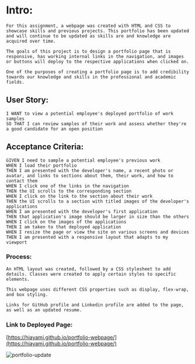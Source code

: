 # Intro:

    For this assignment, a webpage was created with HTML and CSS to showcase skills and previous projects. This portfolio has been updated and will continue to be updated as skills are and knowledge are acquired over time.

    The goals of this project is to design a portfolio page that is responsive, has working internal links in the navigation, and images or buttons will deploy to the respective applications when clicked on. 

    One of the purposes of creating a portfolio page is to add credibility towards our knowledge and skills in the professional and academic fields. 

## User Story:

    I WANT to view a potential employee's deployed portfolio of work samples
    SO THAT I can review samples of their work and assess whether they're a good candidate for an open position

## Acceptance Criteria:

    GIVEN I need to sample a potential employee's previous work
    WHEN I load their portfolio
    THEN I am presented with the developer's name, a recent photo or avatar, and links to sections about them, their work, and how to contact them
    WHEN I click one of the links in the navigation
    THEN the UI scrolls to the corresponding section
    WHEN I click on the link to the section about their work
    THEN the UI scrolls to a section with titled images of the developer's applications
    WHEN I am presented with the developer's first application
    THEN that application's image should be larger in size than the others
    WHEN I click on the images of the applications
    THEN I am taken to that deployed application
    WHEN I resize the page or view the site on various screens and devices
    THEN I am presented with a responsive layout that adapts to my viewport


### Process:

    An HTML layout was created, followed by a CSS stylesheet to add details. Classes were created to apply certain styles to specific elements. 

    This webpage uses different CSS properties such as display, flex-wrap, and box styling.
    
    Links for GitHub profile and Linkedin profile are added to the page, as well as an updated resume.

### Link to Deployed Page:

[https://hiayami.github.io/portfolio-webpage/](https://hiayami.github.io/portfolio-webpage/)



![portfolio-update](https://user-images.githubusercontent.com/98536530/163696013-f845aae7-997c-48a8-bf4e-73d411e693d1.png)
